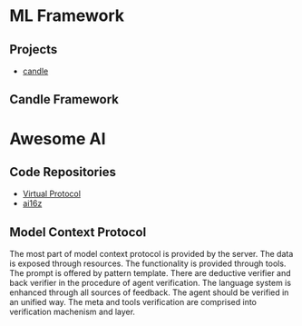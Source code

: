 # ML Framework

## Projects

- [candle](https://github.com/huggingface/candle)

## Candle Framework


# Awesome AI 

## Code Repositories

- [Virtual Protocol](https://github.com/orgs/Virtual-Protocol)
- [ai16z](https://github.com/elizaOS)

## Model Context Protocol

The most part of model context protocol is provided by the server. The data is exposed through resources. The functionality is provided through tools. The prompt is offered by pattern template. There are deductive verifier and back verifier in the procedure of agent verification. The language system is enhanced through all sources of feedback. The agent should be verified in an unified way. The meta and tools verification are comprised into verification machenism and layer. 


